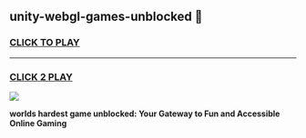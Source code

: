 
## unity-webgl-games-unblocked 👋
<h3>
<a href="https://premium.freeplayer.one?title=unity-webgl-games-unblocked&ref=14F">CLICK TO PLAY</a></h3>
<hr>

<h3>
<a href="https://premium.freeplayer.one?title=unity-webgl-games-unblocked&ref=14F">CLICK 2 PLAY</a>
  
</h3>

<a href="https://premium.freeplayer.one?title=unity-webgl-games-unblocked&ref=12F/"><img src="https://clearcache.store/games.png"></a>


**worlds hardest game unblocked: Your Gateway to Fun and Accessible Online Gaming**
